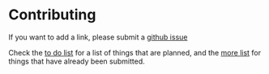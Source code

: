 # Contributing

If you want to add a link, please submit a [github issue](https://github.com/VectorLogoZone/awesome-emoji/issues/new)

Check the [to do list](TODO.md) for a list of things that are planned, and the [more list](more.md)
for things that have already been submitted.
